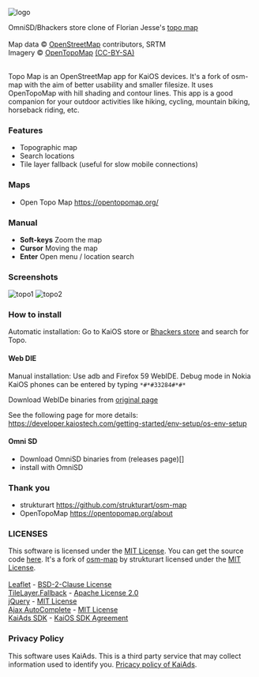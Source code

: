 ![logo](application/icons/icon-112-112.png) 

OmniSD/Bhackers store clone of Florian Jesse's [topo map](https://github.com/GP4Flo/Topo-Map)</br></br>
Map data © <a href="https://www.openstreetmap.org/copyright">OpenStreetMap</a> contributors, SRTM</br>Imagery © <a href="https://opentopomap.org/">OpenTopoMap</a> <a href="https://creativecommons.org/licenses/by-sa/3.0/">(CC-BY-SA)</a></br></br>

Topo Map is an OpenStreetMap app for KaiOS devices. It's a fork of osm-map with the aim of better usability and smaller filesize.  It uses OpenTopoMap with hill shading and contour lines. This app is a good companion for your outdoor activities like hiking, cycling, mountain biking, horseback riding, etc.

### Features
+ Topographic map
+ Search locations
+ Tile layer fallback (useful for slow mobile connections)

### Maps
+ Open Topo Map https://opentopomap.org/

### Manual
+ **Soft-keys** Zoom the map
+ **Cursor** Moving the map
+ **Enter** Open menu / location search

### Screenshots
![topo1](/topo1.png)
![topo2](/topo2.png)

### How to install
Automatic installation: Go to KaiOS store or [Bhackers store](https://store.bananahackers.net/) and search for Topo.

#### Web DIE
Manual installation: Use adb and Firefox 59 WebIDE. Debug mode in Nokia KaiOS phones can be entered by typing ```*#*#33284#*#*```

Download WebIDe binaries from [original page](https://github.com/GP4Flo/Topo-Map/releases)

See the following page for more details:
https://developer.kaiostech.com/getting-started/env-setup/os-env-setup

#### Omni SD
- Download OmniSD binaries from (releases page)[]
- install with OmniSD

### Thank you
+ strukturart https://github.com/strukturart/osm-map
+ OpenTopoMap https://opentopomap.org/about

### LICENSES

This software is licensed under the <a href="LICENSE.txt">MIT License</a>. You can get the source code <a href="https://github.com/GP4Flo/Topo-Map">here</a>. It's a fork of <a href="https://github.com/strukturart/osm-map">osm-map</a> by strukturart licensed under the <a href="osm-map LICENSE.txt">MIT License</a>.</br></br>
<a href="https://leafletjs.com">Leaflet</a> - <a href="assets/leaflet/Leaflet LICENSE.txt">BSD-2-Clause License</a></br>
<a href="https://github.com/ghybs/Leaflet.TileLayer.Fallback">TileLayer.Fallback</a> - <a href="assets/leaflet/Leaflet.TileLayer.Fallback LICENSE.txt">Apache License 2.0</a></br>
<a href="https://jquery.com/">jQuery</a> - <a href="assets/js/jQuery LICENSE.txt">MIT License</a></br>
<a href="https://www.devbridge.com/sourcery/components/jquery-autocomplete/">Ajax AutoComplete</a> - <a href="assets/js/jQuery-Autocomplete LICENSE.txt">MIT License</a></br>
<a href="https://www.kaiads.com/publishers/sdk.html">KaiAds SDK</a> - <a href="assets/js/KaiAds SDK LICENSE.txt">KaiOS SDK Agreement</a>

### Privacy Policy
This software uses KaiAds. This is a third party service that may collect information used to identify you. <a href="https://www.kaiostech.com/privacy-policy/">Pricacy policy of KaiAds</a>.
